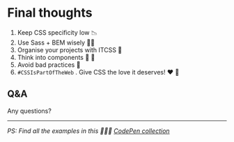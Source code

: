 # Final thoughts

1. Keep CSS specificity low 📉
2. Use Sass + BEM wisely 🧙‍♂️
3. Organise your projects with ITCSS 🔻
4. Think into components 💭 🧩
5. Avoid bad practices 🚫
6. `#CSSIsPartOfTheWeb` . Give CSS the love it deserves! ❤️ 🎨

## Q&A

Any questions?

---

_PS: Find all the examples in this 👨🏻‍💻 [CodePen collection](https://codepen.io/collection/DVJpmZ)_
